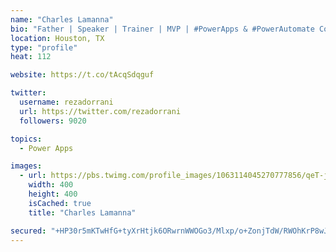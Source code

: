 ```yaml
---
name: "Charles Lamanna"
bio: "Father | Speaker | Trainer | MVP | #PowerApps & #PowerAutomate Community Super User | YouTuber Right-pointing triangle http://youtube.com/c/rezadorrani | Learn - Share - Clockwise rightwards and leftwards open circle arrows"
location: Houston, TX
type: "profile"
heat: 112

website: https://t.co/tAcqSdqguf

twitter:
  username: rezadorrani
  url: https://twitter.com/rezadorrani
  followers: 9020

topics:
  - Power Apps

images:
  - url: https://pbs.twimg.com/profile_images/1063114045270777856/qeT-jpWr_400x400.jpg
    width: 400
    height: 400
    isCached: true
    title: "Charles Lamanna"

secured: "+HP30r5mKTwHfG+tyXrHtjk6ORwrnWWOGo3/Mlxp/o+ZonjTdW/RWOhKrP8wJW5DHtjsHnEie1kyyeajoEtUkAJwLcjAgDqYxzFzieAWWd8CrWogt70HZj26FVt/JLF9+d6Gj0IOYGrChVd6FzN5v2uy/yaCd/oK/9/2le/BkrtfYeVWi9Jg3sNEqe/YJ5EB9QLyxIIG55VNiRKSZRkQGkDvBFaVD1vwGpVbKcAUSAl+QjxYOkqfAKnSjZA1bxZXdUbcosupJ6zZQhgmp/0KQuoR5FZrKttpdt8IJkZH7qwMCSlR1KHEExwcw/dzwZM2eAneqkOijTkz60+hSknI/zfKZhDb3QKU86dDZu29t1oxh/KxikZHRk0pIIGVMrMhoAanUQzQqMk7p4AqTvGO1PW3TqxjHMqY/widtBDmWqc=;FeVRZR2ukIHqzedKoS9xyw=="
---
```


